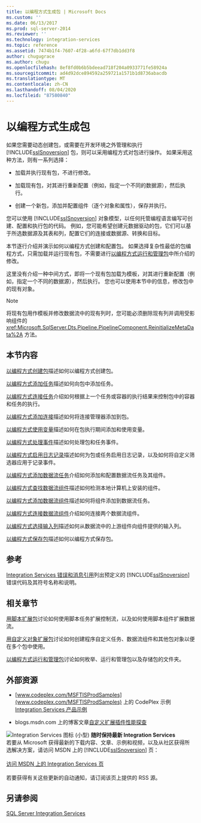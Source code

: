```yaml
---
title: 以编程方式生成包 | Microsoft Docs
ms.custom: ''
ms.date: 06/13/2017
ms.prod: sql-server-2014
ms.reviewer: ''
ms.technology: integration-services
ms.topic: reference
ms.assetid: 7474b1f4-7607-4f28-a6fd-67f7db1dd3f8
author: chugugrace
ms.author: chugu
ms.openlocfilehash: 8ef8fd0b6b5bdeead718f204a0933771fe58924a
ms.sourcegitcommit: ad4d92dce894592a259721a1571b1d8736abacdb
ms.translationtype: MT
ms.contentlocale: zh-CN
ms.lasthandoff: 08/04/2020
ms.locfileid: "87580840"
---
```

# <a name="building-packages-programmatically"></a>以编程方式生成包
  如果您需要动态创建包，或需要在开发环境之外管理和执行 [!INCLUDE[ssISnoversion](../../includes/ssisnoversion-md.md)] 包，则可以采用编程方式对包进行操作。 如果采用这种方法，则有一系列选择：

-   加载并执行现有包，不进行修改。

-   加载现有包，对其进行重新配置（例如，指定一个不同的数据源），然后执行。

-   创建一个新包，添加并配置组件（逐个对象和属性），保存并执行。

 您可以使用 [!INCLUDE[ssISnoversion](../../includes/ssisnoversion-md.md)] 对象模型，以任何托管编程语言编写可创建、配置和执行包的代码。 例如，您可能希望创建元数据驱动的包，它们可以基于所选数据源及其表和列，配置它们的连接或数据源、转换和目标。

 本节逐行介绍并演示如何以编程方式创建和配置包。 如果选择复杂性最低的包编程方式，只需加载并运行现有包，不需要进行[以编程方式运行和管理包](../run-manage-packages-programmatically/running-and-managing-packages-programmatically.md)中所介绍的修改。

 这里没有介绍一种中间方式，即将一个现有包加载为模板，对其进行重新配置（例如，指定一个不同的数据源），然后执行。 您也可以使用本节中的信息，修改包中的现有对象。

> [!NOTE]
>  将现有包用作模板并修改数据流中的现有列时，您可能必须删除现有列并调用受影响组件的 <xref:Microsoft.SqlServer.Dts.Pipeline.PipelineComponent.ReinitializeMetaData%2A> 方法。

## <a name="in-this-section"></a>本节内容
 [以编程方式创建包](../building-packages-programmatically/creating-a-package-programmatically.md)描述如何以编程方式创建包。

 [以编程方式添加任务](../building-packages-programmatically/adding-tasks-programmatically.md)描述如何向包中添加任务。

 [以编程方式连接任务](../building-packages-programmatically/connecting-tasks-programmatically.md)介绍如何根据上一个任务或容器的执行结果来控制包中的容器和任务的执行。

 [以编程方式添加连接](../building-packages-programmatically/adding-connections-programmatically.md)描述如何将连接管理器添加到包。

 [以编程方式使用变量](../building-packages-programmatically/working-with-variables-programmatically.md)描述如何在包执行期间添加和使用变量。

 [以编程方式处理事件](../building-packages-programmatically/handling-events-programmatically.md)描述如何处理包和任务事件。

 [以编程方式启用日志记录](../building-packages-programmatically/enabling-logging-programmatically.md)描述如何为包或任务启用日志记录，以及如何将自定义筛选器应用于记录事件。

 [以编程方式添加数据流任务](../building-packages-programmatically/adding-the-data-flow-task-programmatically.md)介绍如何添加和配置数据流任务及其组件。

 [以编程方式查找数据流组件](../building-packages-programmatically/discovering-data-flow-components-programmatically.md)描述如何检测本地计算机上安装的组件。

 [以编程方式添加数据流组件](../building-packages-programmatically/adding-data-flow-components-programmatically.md)描述如何将组件添加到数据流任务。

 [以编程方式连接数据流组件](../building-packages-programmatically/connecting-data-flow-components-programmatically.md)介绍如何连接两个数据流组件。

 [以编程方式选择输入列](../building-packages-programmatically/selecting-input-columns-programmatically.md)描述如何从数据流中的上游组件向组件提供的输入列。

 [以编程方式保存包](../building-packages-programmatically/saving-a-package-programmatically.md)描述如何以编程方式保存包。

## <a name="reference"></a>参考
 [Integration Services 错误和消息引用](../integration-services-error-and-message-reference.md)列出预定义的 [!INCLUDE[ssISnoversion](../../includes/ssisnoversion-md.md)] 错误代码及其符号名称和说明。

## <a name="related-sections"></a>相关章节
 [用脚本扩展包](../extending-packages-scripting/extending-packages-with-scripting.md)讨论如何使用脚本任务扩展控制流，以及如何使用脚本组件扩展数据流。

 [用自定义对象扩展包](../extending-packages-custom-objects/extending-packages-with-custom-objects.md)讨论如何创建程序自定义任务、数据流组件和其他包对象以便在多个包中使用。

 [以编程方式运行和管理包](../run-manage-packages-programmatically/running-and-managing-packages-programmatically.md)讨论如何枚举、运行和管理包以及存储包的文件夹。

## <a name="external-resources"></a>外部资源

-    [www.codeplex.com/MSFTISProdSamples](www.codeplex.com/MSFTISProdSamples) 上的 CodePlex 示例 [Integration Services 产品示例](https://go.microsoft.com/fwlink/?LinkID=131204)

-   blogs.msdn.com 上的博客文章[自定义扩展插件性能探查](https://go.microsoft.com/fwlink/?LinkId=238831)

![Integration Services 图标 (小型) ](../media/dts-16.gif "集成服务图标（小）")  **随时保持最新 Integration Services**<br /> 若要从 Microsoft 获得最新的下载内容、文章、示例和视频，以及从社区获得所选解决方案，请访问 MSDN 上的 [!INCLUDE[ssISnoversion](../../includes/ssisnoversion-md.md)] 页：<br /><br /> [访问 MSDN 上的 Integration Services 页](https://go.microsoft.com/fwlink/?LinkId=136655)<br /><br /> 若要获得有关这些更新的自动通知，请订阅该页上提供的 RSS 源。

## <a name="see-also"></a>另请参阅
 [SQL Server Integration Services](../sql-server-integration-services.md)



